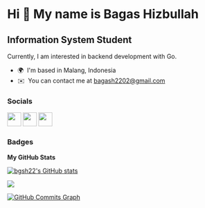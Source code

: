 Hi 👋 My name is Bagas Hizbullah
================================

Information System Student
--------------------------

Currently, I am interested in backend development with Go.

* 🌍  I'm based in Malang, Indonesia
* ✉️  You can contact me at [bagash2202@gmail.com](mailto:bagashiz@proton.me)


### Socials

<p align="left"> <a href="https://www.github.com/bgsh22" target="_blank" rel="noreferrer"><img src="https://raw.githubusercontent.com/danielcranney/readme-generator/main/public/icons/socials/github.svg" width="32" height="32" /></a> <a href="https://www.linkedin.com/in/bagas-hizbullah-89381a21a" target="_blank" rel="noreferrer"><img src="https://raw.githubusercontent.com/danielcranney/readme-generator/main/public/icons/socials/linkedin.svg" width="32" height="32" /></a> <a href="https://www.twitter.com/Pak_Dengklek" target="_blank" rel="noreferrer"><img src="https://raw.githubusercontent.com/danielcranney/readme-generator/main/public/icons/socials/twitter.svg" width="32" height="32" /></a></p>

### Badges

<b>My GitHub Stats</b>

<a href="http://www.github.com/bgsh22"><img src="https://github-readme-stats.vercel.app/api?username=bgsh22&show_icons=true&hide=&count_private=true&title_color=0891b2&text_color=ffffff&icon_color=0891b2&bg_color=1c1917&hide_border=true&show_icons=true" alt="bgsh22's GitHub stats" /></a>

<a href="http://www.github.com/bgsh22"><img src="https://github-readme-streak-stats.herokuapp.com/?user=bgsh22&stroke=ffffff&background=1c1917&ring=0891b2&fire=0891b2&currStreakNum=ffffff&currStreakLabel=0891b2&sideNums=ffffff&sideLabels=ffffff&dates=ffffff&hide_border=true" /></a>

<a href="http://www.github.com/bgsh22"><img src="https://activity-graph.herokuapp.com/graph?username=bgsh22&bg_color=1c1917&color=ffffff&line=0891b2&point=ffffff&area_color=1c1917&area=true&hide_border=true&custom_title=GitHub%20Commits%20Graph" alt="GitHub Commits Graph" /></a>
